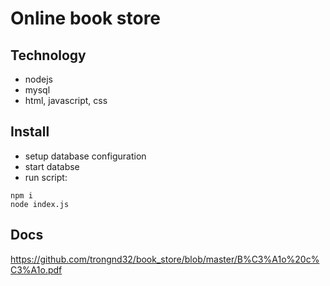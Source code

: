 # Online book store
## Technology
- nodejs
- mysql
- html, javascript, css

## Install
- setup database configuration
- start databse
- run script:
```
npm i
node index.js
```

## Docs
https://github.com/trongnd32/book_store/blob/master/B%C3%A1o%20c%C3%A1o.pdf

